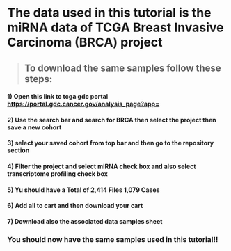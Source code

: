 # The data used in this tutorial is the miRNA data of TCGA Breast Invasive Carcinoma (BRCA) project
>## To download the same samples follow these steps:
####  1) Open this link to tcga gdc portal https://portal.gdc.cancer.gov/analysis_page?app= 
####  2) Use the search bar and search for BRCA then select the project then save a new cohort
####  3) select your saved cohort from top bar and then go to the repository section
####  4) Filter the project and select miRNA check box and also select transcriptome profiling check box
####  5) Yu should have a Total of 2,414 Files 1,079 Cases
####  6) Add all to cart and then download your cart
####  7) Download also the associated data samples sheet
### You should now have the same samples used in this tutorial!!
